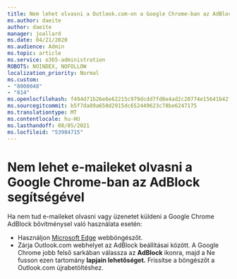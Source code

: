```yaml
---
title: Nem lehet olvasni a Outlook.com-on a Google Chrome-ban az AdBlockot használva
ms.author: daeite
author: daeite
manager: joallard
ms.date: 04/21/2020
ms.audience: Admin
ms.topic: article
ms.service: o365-administration
ROBOTS: NOINDEX, NOFOLLOW
localization_priority: Normal
ms.custom:
- "8000048"
- "814"
ms.openlocfilehash: f494d71b26e6e62215c979dcdd7fd8e4ad2c20774e15641b42f1f6208eaa2922
ms.sourcegitcommit: b5f7da89a650d2915dc652449623c78be6247175
ms.translationtype: MT
ms.contentlocale: hu-HU
ms.lasthandoff: 08/05/2021
ms.locfileid: "53984715"
---
```

# <a name="cant-read-email-in-google-chrome-with-adblock"></a>Nem lehet e-maileket olvasni a Google Chrome-ban az AdBlock segítségével

Ha nem tud e-maileket olvasni vagy üzenetet küldeni a Google Chrome AdBlock bővítménysel való használata esetén:

- Használjon [Microsoft Edge](https://go.microsoft.com/fwlink/p/?linkid=2001503&amp;clcid=0x409) webböngészőt.
- Zárja Outlook.com webhelyet az AdBlock beállításai között. A Google Chrome jobb felső sarkában válassza az **AdBlock** ikonra, majd a Ne fusson ezen tartomány **lapjain lehetőséget.** Frissítse a böngészőt a Outlook.com újrabetöltéshez.